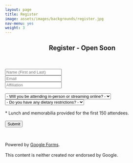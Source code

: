 ```yaml
---
layout: page
title: Register
image: assets/images/backgrounds/register.jpg
nav-menu: yes
weight: 3
---
```


<!-- Main -->
<div id="main" class="alt">

<!-- One -->
<section id="one">
<div class="inner">
<center>
<header class="major">

<h1>Register - Open Soon</h1>
</header>
</center>

<!-- Content -->


<p></p>

<!-- Form -->

<script type="text/javascript">var submitted=false;</script>		

<iframe name="hidden_iframe" id="hidden_iframe"		
style="display:none;" onload="if(submitted) {window.location='http://plantsciencesymposium.ucdavis.edu/thanks.html';}"></iframe>

<form action="https://docs.google.com/forms/d/e/1FAIpQLScM9IvgRsz7i-YQ06BKozrSQVR558BCvlwSx7l82TuSrQbHJw/formResponse" method="post" target="_hidden_iframe" onsubmit="submitted=true;">		

  <div class="row uniform">
  <div class="6u 12u$(xsmall)" style="width:40%;">
  <input name="entry.284899249" type="text" placeholder="Name (First and Last)" dir="auto" value=""  aria-required="true" required=""/>
  <div class="error-message" id="1167362532_errorMessage"></div>
  </div>


  <div class="6u 12u$(xsmall)" style="width:30%;">
  <div class="ss-item ss-item-required ss-select">
  <input type="email" name="entry.119697555" dir="auto" value="" placeholder="Email" aria-required="true" required=""/>
  </div>
  </div>


  <div class="6u 12u$(xsmall)" style="width:30%;">
  <input type="text" name="entry.2121832629" dir="auto" value="" placeholder="Affiliation" aria-required="true" required=""/>
  <div class="error-message" id="1017698193_errorMessage">
  </div>		
  </div>

<br>

  <div class="12u$">
  <div class="select-wrapper">
  <select name="entry.260045964">
    <option value="">- Will you be attending in-person or streaming online? -</option>
    <option value="I will be attending in-person">I will be attending in-person</option>
    <option value="I will stream online">I will stream online</option>
  </select>
  </div>
  </div>

  <div class="12u$">
  <div class="select-wrapper">
  <select name="entry.1522197517">
    <option value="">- Do you have any dietary restrictions? -</option>
    <option value="None">None</option>
    <option value="Gluten-free">Gluten-free</option>
    <option value="Vegan">"Vegan"</option>
    <option value="Vegetarian">"Vegetarian"</option>
    <option value="Vegan and Gluten-free">"Vegan and Gluten-free"</option>
  </select>
  </div>
  </div>

  <input type="hidden" name="draftResponse" value="[,,&quot;252285337187399270&quot;]" style="color:#000" />
  <input type="hidden" name="pageHistory" value="0" />
  
  <input type="hidden" name="fvv" value="1" /> 		
  
  <input type="hidden" name="fbzx" value="252285337187399270" /> 			
  </div>
<br>
<span>* Lunch and memorabilia provided for the first 150 attendees. </span>
<br><br>

<div class="ss-item ss-navigate">
<span class="ss-form-entry goog-inline-block" id="navigation-buttons" dir="ltr">		
<input type="submit" name="submit" value="Submit" id="ss-submit" class="jfk-button jfk-button-action ">
</span>


<br><br>
<span>Powered by <a href="https://www.google.com/forms/about/?utm_source=product&amp;utm_medium=forms_logo&amp;utm_campaign=forms"> Google Forms</a>.</span> 		
<br>
<span>This content is neither created nor endorsed by Google.</span>

</div>

</form>


</div>
</section>

</div>

